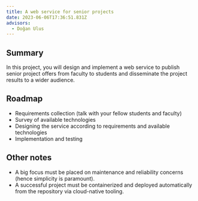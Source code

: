 ```yaml
---
title: A web service for senior projects
date: 2023-06-06T17:36:51.831Z
advisors:
  - Doğan Ulus
---
```

## Summary
In this project, you will design and implement a web service to publish senior project offers from faculty to students and disseminate the project results to a wider audience.

## Roadmap
- Requirements collection (talk with your fellow students and faculty)
- Survey of available technologies
- Designing the service according to requirements and available technologies
- Implementation and testing

## Other notes
- A big focus must be placed on maintenance and reliability concerns (hence simplicity is paramount).
- A successful project must be containerized and deployed automatically from the repository via cloud-native tooling.